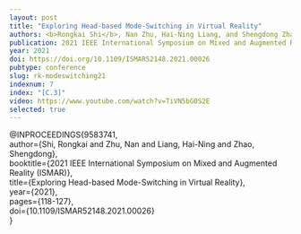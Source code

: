 ```yaml
---
layout: post
title: "Exploring Head-based Mode-Switching in Virtual Reality"
authors: <b>Rongkai Shi</b>, Nan Zhu, Hai-Ning Liang, and Shengdong Zhao
publication: 2021 IEEE International Symposium on Mixed and Augmented Reality (ISMAR'21)
year: 2021
doi: https://doi.org/10.1109/ISMAR52148.2021.00026
pubtype: conference
slug: rk-modeswitching21
indexnum: 7
index: "[C.3]"
video: https://www.youtube.com/watch?v=TiVN5bG0S2E
selected: true
---
```


@INPROCEEDINGS{9583741,  <br/>
author={Shi, Rongkai and Zhu, Nan and Liang, Hai-Ning and Zhao, Shengdong},  <br/>
booktitle={2021 IEEE International Symposium on Mixed and Augmented Reality (ISMAR)},   <br/>
title={Exploring Head-based Mode-Switching in Virtual Reality},   <br/>
year={2021},  <br/>
pages={118-127},  <br/>
doi={10.1109/ISMAR52148.2021.00026}<br/>
}
